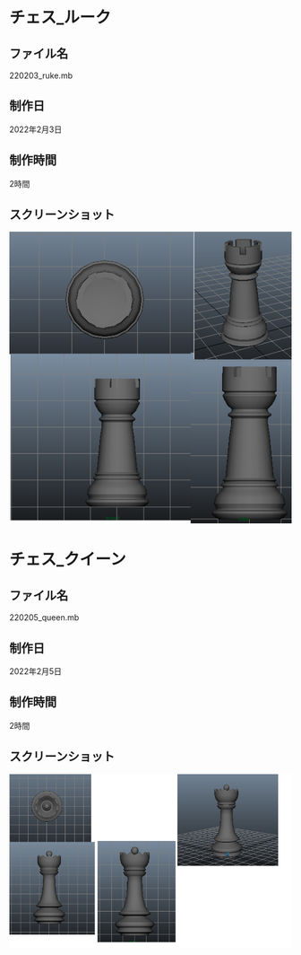 # チェス_ルーク
## ファイル名
220203_ruke.mb
## 制作日
2022年2月3日
## 制作時間
2時間
## スクリーンショット
![3面図](https://github.com/yuichirou-tanaka/3DCG-portphorio-maya/blob/main/maya2022/02/%E6%9F%90%E8%AA%B2%E9%A1%8C%E5%88%B6%E4%BD%9C/1_%E3%83%81%E3%82%A7%E3%82%B9/chess_luke_3%E9%9D%A2%E5%9B%B3.png?raw=true)

# チェス_クイーン
## ファイル名
220205_queen.mb
## 制作日
2022年2月5日
## 制作時間
2時間
## スクリーンショット
![3面図](https://github.com/yuichirou-tanaka/3DCG-portphorio-maya/blob/main/maya2022/02/%E6%9F%90%E8%AA%B2%E9%A1%8C%E5%88%B6%E4%BD%9C/1_%E3%83%81%E3%82%A7%E3%82%B9/chess_queen_3%E9%9D%A2%E5%9B%B3.png?raw=true)
